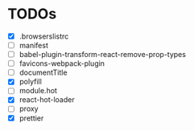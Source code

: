 # TODOs

- [x] .browserslistrc
- [ ] manifest
- [ ] babel-plugin-transform-react-remove-prop-types
- [ ] favicons-webpack-plugin
- [ ] documentTitle
- [x] polyfill
- [ ] module.hot
- [x] react-hot-loader
- [ ] proxy
- [x] prettier
